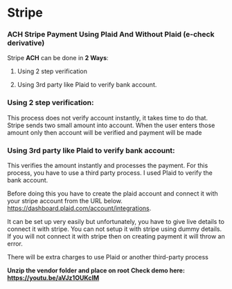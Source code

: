 # Stripe

<h3>ACH Stripe Payment Using Plaid And Without Plaid (e-check derivative)</h3>

Stripe <b>ACH</b> can be done in <b>2 Ways</b>:

1) Using 2 step verification

2) Using 3rd party like Plaid to verify bank account.

<h3>Using 2 step verification:</h3>
   
   This process does not verify account instantly, it takes time to do that. Stripe sends two small amount into account. When the user enters those amount only then account will be verified and payment will be made

<h3>Using 3rd party like Plaid to verify bank account:</h3>

This verifies the amount instantly and processes the payment. For this process, you have to use a third party process. I used Plaid to verify the bank account.

Before doing this you have to create the plaid account and connect it with your stripe account from the URL below. https://dashboard.plaid.com/account/integrations.

It can be set up very easily but unfortunately, you have to give live details to connect it with stripe. You can not setup it with stripe using dummy details. If you will not connect it with stripe then on creating payment it will throw an error.

There will be extra charges to use Plaid or another third-party process

<b>Unzip the vendor folder and place on root</b>
<b>Check demo here: https://youtu.be/aVJz1OUKcIM</b>
